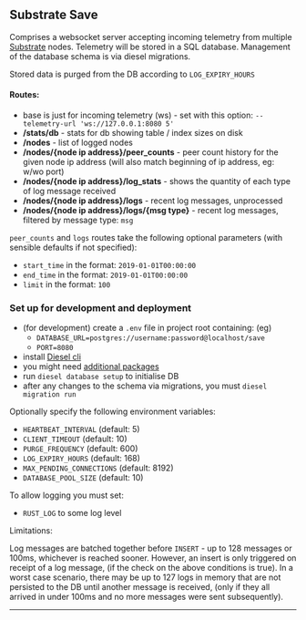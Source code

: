 ## Substrate Save

Comprises a websocket server accepting incoming telemetry from multiple 
[Substrate](https://github.com/paritytech/substrate) nodes. 
Telemetry will be stored in a SQL database. Management of the database schema is via diesel migrations.

Stored data is purged from the DB according to `LOG_EXPIRY_HOURS`

#### Routes:

- base is just for incoming telemetry (ws) - set with this option: `--telemetry-url 'ws://127.0.0.1:8080 5'`
- **/stats/db** - stats for db showing table / index sizes on disk
- **/nodes** - list of logged nodes
- **/nodes/{node ip address}/peer_counts** - peer count history for the 
given node ip address (will also match beginning of ip address, eg: w/wo port)
- **/nodes/{node ip address}/log_stats** - shows the quantity of each type of log message received
- **/nodes/{node ip address}/logs** - recent log messages, unprocessed
- **/nodes/{node ip address}/logs/{msg type}** - recent log messages, filtered by message type: `msg`

`peer_counts` and `logs` routes take the following optional parameters (with sensible defaults if not specified):
- `start_time` in the format: `2019-01-01T00:00:00`
- `end_time` in the format: `2019-01-01T00:00:00`
- `limit` in the format: `100`

### Set up for development and deployment

- (for development) create a `.env` file in project root containing: (eg) 
    - `DATABASE_URL=postgres://username:password@localhost/save` 
    - `PORT=8080`
- install [Diesel cli](https://github.com/diesel-rs/diesel/tree/master/diesel_cli)
- you might need [additional packages](https://github.com/diesel-rs/diesel/blob/master/guide_drafts/backend_installation.md)
- run `diesel database setup` to initialise DB
- after any changes to the schema via migrations, you must `diesel migration run`

Optionally specify the following environment variables:

- `HEARTBEAT_INTERVAL` (default: 5)
- `CLIENT_TIMEOUT` (default: 10)
- `PURGE_FREQUENCY` (default: 600)
- `LOG_EXPIRY_HOURS`  (default: 168)
- `MAX_PENDING_CONNECTIONS` (default: 8192)
- `DATABASE_POOL_SIZE` (default: 10)

To allow logging you must set:

- `RUST_LOG` to some log level

Limitations:

Log messages are batched together before `INSERT` 
\- up to 128 messages or 100ms, whichever is reached sooner. 
However, an insert is only triggered on receipt of a log message, 
(if the check on the above conditions is true). 
In a worst case scenario, there may be up to 127 logs in memory 
that are not persisted to the DB until another message is received, 
(only if they all arrived in under 100ms 
and no more messages were sent subsequently).

---

